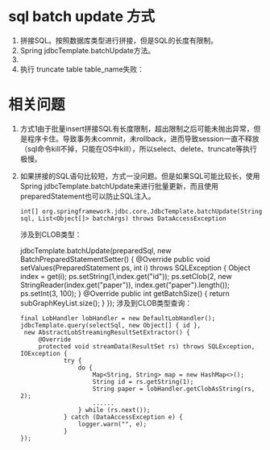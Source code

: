 # sql batch update 方式

1. 拼接SQL。按照数据库类型进行拼接，但是SQL的长度有限制。
2. Spring jdbcTemplate.batchUpdate方法。
3. 
4. 执行 truncate table table_name失败：

# 相关问题

1. 方式1由于批量insert拼接SQL有长度限制，超出限制之后可能未抛出异常，但是程序卡住。导致事务未commit，未rollback，进而导致session一直不释放（sql命令kill不掉，只能在OS中kill），所以select、delete、truncate等执行极慢。

2. 如果拼接的SQL语句比较短，方式一没问题。但是如果SQL可能比较长，使用Spring jdbcTemplate.batchUpdate来进行批量更新，而且使用preparedStatement也可以防止SQL注入。

   ```
   int[] org.springframework.jdbc.core.JdbcTemplate.batchUpdate(String sql, List<Object[]> batchArgs) throws DataAccessException
   ```

   涉及到CLOB类型：

   	jdbcTemplate.batchUpdate(preparedSql, new BatchPreparedStatementSetter() {
   			@Override
   			public void setValues(PreparedStatement ps, int i) throws SQLException {
   				Object  index = get(i);
   				ps.setString(1,index.get("id"));
   				ps.setClob(2, new StringReader(index.get("paper")), 		index.get("paper").length());
   				ps.setInt(3, 100);
   			}
   			@Override
   			public int getBatchSize() {
   				return subGraphKeyList.size();
   			}
   	});
   涉及到CLOB类型查询：

   ```
   final LobHandler lobHandler = new DefaultLobHandler();
   jdbcTemplate.query(selectSql, new Object[] { id },
   	new AbstractLobStreamingResultSetExtractor() {
   		@Override
   		protected void streamData(ResultSet rs) throws SQLException, IOException {
               try {
                   do {
                       Map<String, String> map = new HashMap<>();
                       String id = rs.getString(1);
                       String paper = lobHandler.getClobAsString(rs, 2);
                       ......
                   } while (rs.next());
               } catch (DataAccessException e) {
                   logger.warn("", e);
               }
   });
   ```

   
